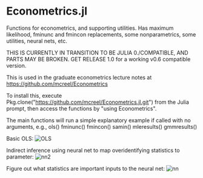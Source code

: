 # Econometrics.jl
Functions for econometrics, and supporting utilities. Has maximum likelihood, fminunc and fmincon replacements, some nonparametrics, some utilities, neural nets, etc.

THIS IS CURRENTLY IN TRANSITION TO BE JULIA 0./COMPATIBLE, AND PARTS MAY BE BROKEN. GET RELEASE 1.0 for a working v0.6 compatible version.

This is used in the graduate econometrics lecture notes at https://github.com/mcreel/Econometrics

To install this, execute Pkg.clone("https://github.com/mcreel/Econometrics.jl.git") from the Julia prompt, then access the functions by "using Econometrics".

The main functions will run a simple explanatory example if called with no arguments, e.g.,
ols()
fminunc()
fmincon()
samin()
mleresults()
gmmresults()

Basic OLS:
![OLS](https://github.com/mcreel/Econometrics.jl/blob/master/ols.png)

Indirect inference using neural net to map overidentifying statistics to parameter:
![nn2](https://github.com/mcreel/Econometrics.jl/blob/master/nn2.svg)

Figure out what statistics are important inputs to the neural net:
![nn](https://github.com/mcreel/Econometrics.jl/blob/master/nn.svg)


